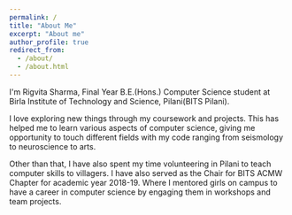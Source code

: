 ```yaml
---
permalink: /
title: "About Me"
excerpt: "About me"
author_profile: true
redirect_from: 
  - /about/
  - /about.html
---
```


I'm Rigvita Sharma, Final Year B.E.(Hons.) Computer Science student at Birla Institute of Technology and Science, Pilani(BITS Pilani). 

I love exploring new things through my coursework and projects. This has helped me to learn various aspects of computer science, giving me opportunity to touch different fields with my code ranging from seismology to neuroscience to arts. 

Other than that, I have also spent my time volunteering in Pilani to teach computer skills to villagers. I have also served as the Chair for BITS ACMW Chapter for academic year 2018-19. Where I mentored girls on campus to have a career in computer science by engaging them in workshops and team projects.



